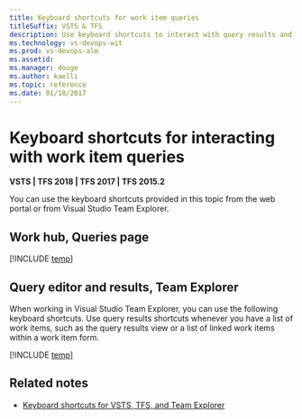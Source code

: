 ```yaml
---
title: Keyboard shortcuts for work item queries
titleSuffix: VSTS & TFS
description: Use keyboard shortcuts to interact with query results and query lists  
ms.technology: vs-devops-wit
ms.prod: vs-devops-alm
ms.assetid: 
ms.manager: douge
ms.author: kaelli
ms.topic: reference
ms.date: 01/18/2017
---
```


# Keyboard shortcuts for interacting with work item queries

**VSTS | TFS 2018 | TFS 2017 | TFS 2015.2**
  
You can use the keyboard shortcuts provided in this topic from the web portal or from Visual Studio Team Explorer. 


## Work hub, Queries page 

[!INCLUDE [temp](../../_shared/keyboard-shortcuts/queries-shortcuts.md)] 

## Query editor and results, Team Explorer 

When working in Visual Studio Team Explorer, you can use the following keyboard shortcuts. Use query results shortcuts whenever you have a list of work items, such as the query results view or a list of linked work items within a work item form.

[!INCLUDE [temp](../../_shared/keyboard-shortcuts/queries-te-shortcuts.md)] 
 

## Related notes

- [Keyboard shortcuts for VSTS, TFS, and Team Explorer](../../collaborate/keyboard-shortcuts.md)


